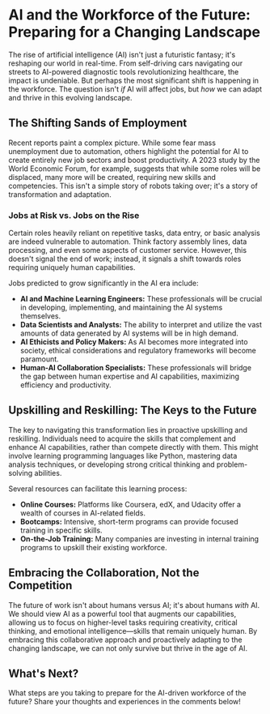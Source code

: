 # AI and the Workforce of the Future: Preparing for a Changing Landscape

The rise of artificial intelligence (AI) isn't just a futuristic fantasy; it's reshaping our world in real-time.  From self-driving cars navigating our streets to AI-powered diagnostic tools revolutionizing healthcare, the impact is undeniable. But perhaps the most significant shift is happening in the workforce.  The question isn't *if* AI will affect jobs, but *how* we can adapt and thrive in this evolving landscape.

## The Shifting Sands of Employment

Recent reports paint a complex picture.  While some fear mass unemployment due to automation, others highlight the potential for AI to create entirely new job sectors and boost productivity.  A 2023 study by the World Economic Forum, for example, suggests that while some roles will be displaced, many more will be created, requiring new skills and competencies. This isn't a simple story of robots taking over; it's a story of transformation and adaptation.

### Jobs at Risk vs. Jobs on the Rise

Certain roles heavily reliant on repetitive tasks, data entry, or basic analysis are indeed vulnerable to automation.  Think factory assembly lines, data processing, and even some aspects of customer service. However, this doesn't signal the end of work; instead, it signals a shift towards roles requiring uniquely human capabilities.

Jobs predicted to grow significantly in the AI era include:

* **AI and Machine Learning Engineers:**  These professionals will be crucial in developing, implementing, and maintaining the AI systems themselves.
* **Data Scientists and Analysts:**  The ability to interpret and utilize the vast amounts of data generated by AI systems will be in high demand.
* **AI Ethicists and Policy Makers:**  As AI becomes more integrated into society, ethical considerations and regulatory frameworks will become paramount.
* **Human-AI Collaboration Specialists:**  These professionals will bridge the gap between human expertise and AI capabilities, maximizing efficiency and productivity.


##  Upskilling and Reskilling: The Keys to the Future

The key to navigating this transformation lies in proactive upskilling and reskilling.  Individuals need to acquire the skills that complement and enhance AI capabilities, rather than compete directly with them. This might involve learning programming languages like Python, mastering data analysis techniques, or developing strong critical thinking and problem-solving abilities.

Several resources can facilitate this learning process:

* **Online Courses:** Platforms like Coursera, edX, and Udacity offer a wealth of courses in AI-related fields.
* **Bootcamps:** Intensive, short-term programs can provide focused training in specific skills.
* **On-the-Job Training:**  Many companies are investing in internal training programs to upskill their existing workforce.


##  Embracing the Collaboration, Not the Competition

The future of work isn't about humans versus AI; it's about humans *with* AI.  We should view AI as a powerful tool that augments our capabilities, allowing us to focus on higher-level tasks requiring creativity, critical thinking, and emotional intelligence—skills that remain uniquely human.  By embracing this collaborative approach and proactively adapting to the changing landscape, we can not only survive but thrive in the age of AI.

##  What's Next?

What steps are you taking to prepare for the AI-driven workforce of the future? Share your thoughts and experiences in the comments below!

